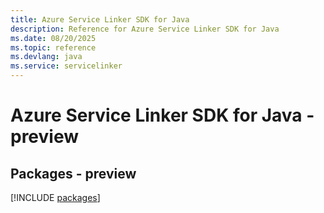 ```yaml
---
title: Azure Service Linker SDK for Java
description: Reference for Azure Service Linker SDK for Java
ms.date: 08/20/2025
ms.topic: reference
ms.devlang: java
ms.service: servicelinker
---
```

# Azure Service Linker SDK for Java - preview
## Packages - preview
[!INCLUDE [packages](service-linker-index.md)]